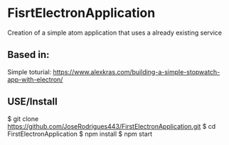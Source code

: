 # FisrtElectronApplication

Creation of a simple atom application that uses a already existing service

## Based in:

Simple toturial:
https://www.alexkras.com/building-a-simple-stopwatch-app-with-electron/

## USE/Install

$ git clone https://github.com/JoseRodrigues443/FirstElectronApplication.git
$ cd FirstElectronApplication
$ npm install
$ npm start


